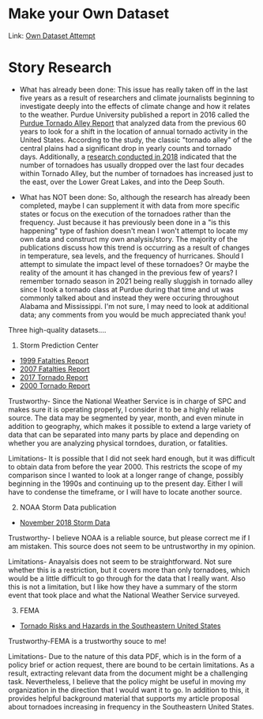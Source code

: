# Make your Own Dataset
Link: [Own Dataset Attempt](https://github.com/jlopezri11/datajournalism-fall22/blob/main/DCdata_assignment2.xlsx)

# Story Research 

  * What has already been done:
This issue has really taken off in the last five years as a result of researchers and climate journalists beginning to investigate deeply into the effects of climate change and how it relates to the weather. Purdue University published a report in 2016 called the [Purdue Tornado Alley Report](https://www.purdue.edu/research/features/stories/center-of-u-s-tornado-activity-shifting-east-and-south-possibly-due-to-climate-change/) that analyzed data from the previous 60 years to look for a shift in the location of annual tornado activity in the United States. According to the study, the classic "tornado alley" of the central plains had a significant drop in yearly counts and tornado days. Additionally, a [research conducted in 2018](https://www.nature.com/articles/s41612-018-0048-2) indicated that the number of tornadoes has usually dropped over the last four decades within Tornado Alley, but the number of tornadoes has increased just to the east, over the Lower Great Lakes, and into the Deep South. 

  * What has NOT been done:
So, although the research has already been completed, maybe I can supplement it with data from more specific states or focus on the execution of the tornadoes rather than the frequency. Just because it has previously been done in a "is this happening" type of fashion doesn't mean I won't attempt to locate my own data and construct my own analysis/story. The majority of the publications discuss how this trend is occurring as a result of changes in temperature, sea levels, and the frequency of hurricanes. Should I attempt to simulate the impact level of these tornadoes? Or maybe the reality of the amount it has changed in the previous few of years? I remember tornado season in 2021 being really sluggish in tornado alley since I took a tornado class at Purdue during that time and ut was commonly talked about and instead they were occuring throughout Alabama and Mississippi. I'm not sure, I may need to look at additional data; any comments from you would be much appreciated thank you!

 Three high-quality datasets....

1. Storm Prediction Center
* [1999 Fatalties Report](https://www.spc.noaa.gov/climo/torn/1999deadlytorn.html)
* [2007 Fatalties Report](https://www.spc.noaa.gov/climo/torn/1999deadlytorn.html)
* [2017 Tornado Report](https://www.spc.noaa.gov/climo/online/monthly/2017_annual_summary.html#) 
* [2000 Tornado Report](https://www.spc.noaa.gov/climo/online/monthly/2000_annual_summary.html)

Trustworthy- Since the National Weather Service is in charge of SPC and makes sure it is operating properly, I consider it to be a highly reliable source. The data may be segmented by year, month, and even minute in addition to geography, which makes it possible to extend a large variety of data that can be separated into many parts by place and depending on whether you are analyzing physical torndoes, duration, or fatalities.

Limitations- It is possible that I did not seek hard enough, but it was difficult to obtain data from before the year 2000. This restricts the scope of my comparison since I wanted to look at a longer range of change, possibly beginning in the 1990s and continuing up to the present day. Either I will have to condense the timeframe, or I will have to locate another source.
   
2. NOAA Storm Data publication
* [November 2018 Storm Data](https://www.ncei.noaa.gov/pub/orders/IPS/IPS-A293214E-77FC-4079-B260-FD85C97F13B3.pdf)

Trustworthy-  I believe NOAA is a reliable source, but please correct me if I am mistaken. This source does not seem to be untrustworthy in my opinion.

Limitations- Anayalsis does not seem to be straightforward. Not sure whether this is a restriction, but it covers more than only tornadoes, which would be a little difficult to go through for the data that I really want. Also this is not a limitation, but I like how they have a summary of the storm event that took place and what the National Weather Service surveyed. 

3. FEMA 
* [Tornado Risks and Hazards in the Southeastern United States](https://www.fema.gov/sites/default/files/2020-07/tornado-risk-hazards-southeast_recovery-advisory.pdf)

Trustworthy-FEMA is a trustworthy souce to me! 

Limitations- Due to the nature of this data PDF, which is in the form of a policy brief or action request, there are bound to be certain limitations. As a result, extracting relevant data from the document might be a challenging task. Nevertheless, I believe that the policy might be useful in moving my organization in the direction that I would want it to go. In addition to this, it provides helpful background material that supports my article proposal about tornadoes increasing in frequency in the Southeastern United States.
